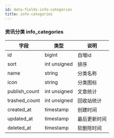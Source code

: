 ```yaml
---
id: data-fields-info-categories
title: info-categories
---
```


### 资讯分类 info_categories

| 字段 | 类型 | 说明 |
| ------ | ------ | ------ |
| id | bigint | 自增id |
| sort | int unsigned | 排序 |
| name | string | 分类名称 |
| icon | string | 分类图标 |
| publish_count | int unsigned | 文章统计 |
| trashed_count | int unsigned | 回收站统计 |
| created_at | timestamp | 创建时间 |
| updated_at | timestamp | 最后更新时间 |
| deleted_at | timestamp | 软删除时间 |
